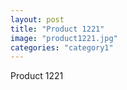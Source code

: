 ```yaml
---
layout: post
title: "Product 1221"
image: "product1221.jpg"
categories: "category1"
---
```

Product 1221
